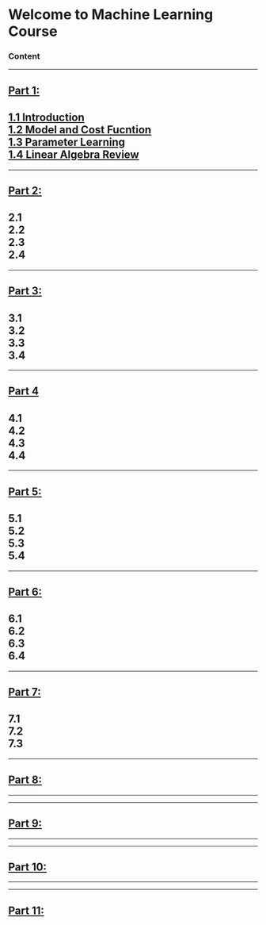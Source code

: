 # Welcome to Machine Learning Course
### Content
---
## [Part 1:](Part1)  
[1.1 Introduction](Part1/README.md#1-1-Introduction)  
[1.2 Model and Cost Fucntion](Part1/README.md#1.2-Model-and-Cost-Fucntion)  
[1.3 Parameter Learning](Part1/README.md#1.3-Parameter-Learning)  
[1.4 Linear Algebra Review](Part1/README.md#1.4-Linear-Algebra-Review)  
---
---
## [Part 2:](Part2)  
2.1  
2.2  
2.3  
2.4 
---
---	
## [Part 3:](Part3)  
3.1  
3.2  
3.3  
3.4  
---	
---
## [Part 4](Part4)
4.1  
4.2  
4.3  
4.4  
---	
---
## [Part 5:](Part5)  
5.1  
5.2  
5.3  
5.4  
---	
---
## [Part 6:](Part6)  
6.1  
6.2  
6.3  
6.4  
---
---
## [Part 7:](Part7)  
7.1  
7.2  
7.3  
---
---
## [Part 8:](Part8)  
---	
---		
## [Part 9:](Part9)  
---	
---
## [Part 10:](Part10)  
---	
---
## [Part 11:](Part11)  


 




























